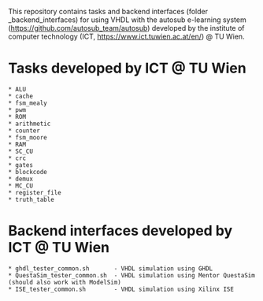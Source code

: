 This repository contains tasks and backend interfaces (folder
_backend_interfaces) for using VHDL with the autosub e-learning system
(https://github.com/autosub_team/autosub) developed by the institute of computer
technology (ICT, https://www.ict.tuwien.ac.at/en/) @ TU Wien.

# Tasks developed by ICT @ TU Wien #
    * ALU
    * cache
    * fsm_mealy
    * pwm
    * ROM
    * arithmetic
    * counter
    * fsm_moore
    * RAM
    * SC_CU
    * crc
    * gates
    * blockcode
    * demux
    * MC_CU
    * register_file
    * truth_table

# Backend interfaces developed by ICT @ TU Wien #
    * ghdl_tester_common.sh       - VHDL simulation using GHDL
    * QuestaSim_tester_common.sh  - VHDL simulation using Mentor QuestaSim (should also work with ModelSim)
    * ISE_tester_common.sh        - VHDL simulation using Xilinx ISE

